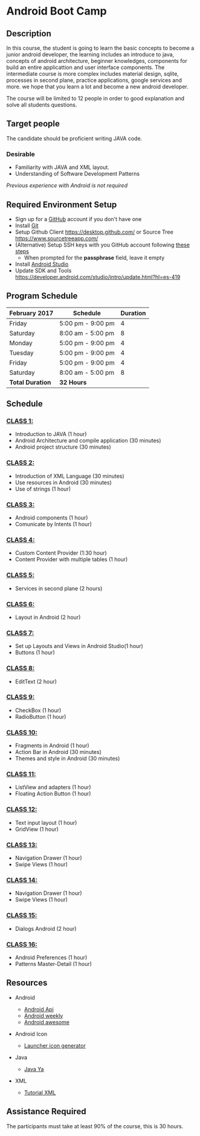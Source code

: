# Android Boot Camp

## Description

In this course, the student is going to learn the basic concepts to become a junior android developer, the learning includes an introduce to java, concepts of android architecture, beginner knowledges, components for build an entire applicattion and user interface components.  The intermediate course is more complex includes material design, sqlite, processes in second plane, practice applications, google services and more. we hope that you learn a lot and become a new android developer.

The course will be limited to 12 people in order to good explanation and solve all students questions.

## Target people

The candidate should be proficient writing JAVA code.

### Desirable
- Familiarity with JAVA and XML layout.
- Understanding of Software Development Patterns

*Previous experience with Android is not required*

## Required Environment Setup

- Sign up for a [GitHub](http://github.com/) account if you don't have one
- Install [Git](https://git-scm.com/)
- Setup Github Client https://desktop.github.com/  or Source Tree https://www.sourcetreeapp.com/
- (Alternative) Setup SSH keys with you GitHub account following [these steps](https://help.github.com/articles/generating-an-ssh-key/)
  - When prompted for the **passphrase** field, leave it empty
- Install [Android Studio](https://developer.android.com/studio/index.html?hl=es-419)
- Update SDK and Tools https://developer.android.com/studio/intro/update.html?hl=es-419

## Program Schedule

February 2017 | Schedule | Duration
---------|----------|---------
Friday  | 5:00 pm - 9:00 pm | 4
Saturday  | 8:00 am - 5:00 pm | 8
Monday  |  5:00 pm - 9:00 pm | 4
Tuesday  | 5:00 pm - 9:00 pm | 4
Friday  | 5:00 pm - 9:00 pm | 4
Saturday  | 8:00 am - 5:00 pm | 8
 | **Total Duration** | **32 Hours**

## Schedule

### [CLASS 1:](https://slides.com/) 
- Introduction to JAVA (1 hour)
- Android Architecture and compile application (30 minutes)
- Android project structure (30 minutes)

### [CLASS 2:](http://slides.com/)

- Introduction of XML Language (30 minutes)
- Use resources in Android (30 minutes)
- Use of strings (1 hour)

### [CLASS 3:](http://slides.com/) 

- Android components  (1 hour)
- Comunicate by Intents  (1 hour)

### [CLASS 4:](http://slides.com/) 

- Custom Content Provider (1:30 hour)
- Content Provider with multiple tables (1 hour)

### [CLASS 5:](https://slides.com/) 

- Services in second plane (2 hours)

### [CLASS 6:](https://slides.com/) 

- Layout in Android (2 hour)

### [CLASS 7:](https://slides.com/) 

- Set up Layouts and Views in Android Studio(1 hour)
- Buttons (1 hour)

### [CLASS 8:](https://slides.com/) 

- EditText (2 hour)

### [CLASS 9:](https://slides.com/) 

- CheckBox (1 hour)
- RadioButton (1 hour)

### [CLASS 10:](https://slides.com/) 

- Fragments in Android (1 hour)
- Action Bar in Android (30 minutes)
- Themes and style in Android (30 minutes)

### [CLASS 11:](https://slides.com/) 

- ListView and adapters (1 hour)
- Floating Action Button (1 hour)

### [CLASS 12:](https://slides.com/) 

- Text input layout (1 hour)
- GridView (1 hour)

### [CLASS 13:](https://slides.com/) 

- Navigation Drawer (1 hour)
- Swipe Views (1 hour)

### [CLASS 14:](https://slides.com/) 

- Navigation Drawer (1 hour)
- Swipe Views (1 hour)

### [CLASS 15:](https://slides.com/) 

- Dialogs Android (2 hour)

### [CLASS 16:](https://slides.com/) 

- Android Preferences (1 hour)
- Patterns Master-Detail (1 hour)


## Resources

- Android
  - [Android Api](https://developer.android.com/reference/packages.html)
  - [Android weekly](http://androidweekly.net/)
  - [Android awesome](https://github.com/wasabeef/awesome-android-ui)

- Android Icon
  - [Launcher icon generator](https://romannurik.github.io/AndroidAssetStudio/icons-launcher.html#foreground.type=clipart&foreground.clipart=android&foreground.space.trim=1&foreground.space.pad=0.25&foreColor=rgba(96%2C%20125%2C%20139%2C%200)&backColor=rgb(68%2C%20138%2C%20255)&crop=0&backgroundShape=square&effects=none)

- Java
  - [Java Ya](https://www.tutorialesprogramacionya.com/javaya/)

- XML
  - [Tutorial XML](http://www.desarrolloweb.com/manuales/manual-introduccion-xml.html)

## Assistance Required

The participants must take at least 90% of the course, this is 30 hours.
